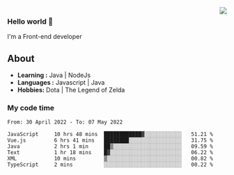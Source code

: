 <img align='right' src="https://github-readme-stats.vercel.app/api?username=jumodada&show_icons=true&theme=vue">

### Hello world 👋

I'm a Front-end developer 
    
## About
-  **Learning :** Java | NodeJs
-  **Languages :** Javascript | Java
-  **Hobbies:** Dota | The Legend of Zelda

### My code time

<!--START_SECTION:waka-->

```text
From: 30 April 2022 - To: 07 May 2022

JavaScript     10 hrs 48 mins  ████████████▓░░░░░░░░░░░░   51.21 %
Vue.js         6 hrs 41 mins   ████████░░░░░░░░░░░░░░░░░   31.75 %
Java           2 hrs 1 min     ██▒░░░░░░░░░░░░░░░░░░░░░░   09.59 %
Text           1 hr 18 mins    █▓░░░░░░░░░░░░░░░░░░░░░░░   06.22 %
XML            10 mins         ▒░░░░░░░░░░░░░░░░░░░░░░░░   00.82 %
TypeScript     2 mins          ░░░░░░░░░░░░░░░░░░░░░░░░░   00.22 %
```

<!--END_SECTION:waka-->
